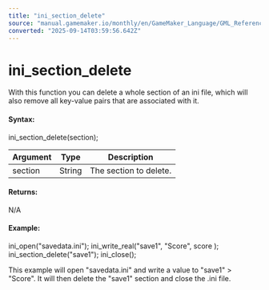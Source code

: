 ```yaml
---
title: "ini_section_delete"
source: "manual.gamemaker.io/monthly/en/GameMaker_Language/GML_Reference/File_Handling/Ini_Files/ini_section_delete.htm"
converted: "2025-09-14T03:59:56.642Z"
---
```


# ini\_section\_delete

With this function you can delete a whole section of an ini file, which will also remove all key-value pairs that are associated with it.

#### Syntax:

ini\_section\_delete(section);

| Argument | Type | Description |
| --- | --- | --- |
| section | String | The section to delete. |

#### Returns:

N/A

#### Example:

ini\_open("savedata.ini");
ini\_write\_real("save1", "Score", score );
ini\_section\_delete("save1");
ini\_close();

This example will open "savedata.ini" and write a value to "save1" > "Score". It will then delete the "save1" section and close the .ini file.